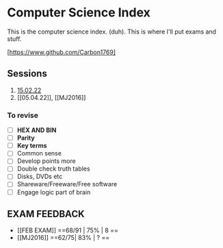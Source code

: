 # Computer Science Index

This is the computer science index. (duh). This is where I'll put exams and stuff.

[https://www.github.com/Carbon1769]

## Sessions
1. [15.02.22](15.02.22.md)
2. [[05.04.22]], [[MJ2016]]

### To revise
- [ ] **HEX AND BIN**
- [ ] **Parity**
- [ ] **Key terms**
- [ ] Common sense
- [ ] Develop points more
- [ ] Double check truth tables
- [ ] Disks, DVDs etc
- [ ] Shareware/Freeware/Free software
- [ ] Engage logic part of brain

## EXAM FEEDBACK
* [[FEB EXAM]] ==68/91 | 75% | 8 ==
* [[MJ2016]] ==62/75| 83% | ? ==
